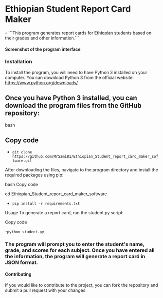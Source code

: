 <h1> Ethiopian Student Report Card Maker </h1>
- ```This program generates report cards for Ethiopian students based on their grades and other information.```

#### Screenshot of the program interface

### Installation
To install the program, you will need to have Python 3 installed on your computer. You can download Python 3 from the official website: https://www.python.org/downloads/

## Once you have Python 3 installed, you can download the program files from the GitHub repository:

bash
## Copy code





- ```git clone https://github.com/MrSami81/Ethiopian_Student_report_card_maker_software.git```





After downloading the files, navigate to the program directory and install the required packages using pip:

bash
Copy code






cd Ethiopian_Student_report_card_maker_software







- ```pip install -r requirements.txt```





Usage
To generate a report card, run the student.py script:

Copy code






-```python student.py```






### The program will prompt you to enter the student's name, grade, and scores for each subject. Once you have entered all the information, the program will generate a report card in JSON format.

#### Contributing
If you would like to contribute to the project, you can fork the repository and submit a pull request with your changes.





